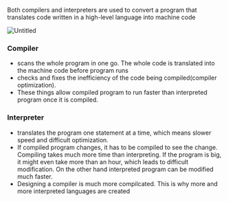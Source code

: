 Both compilers and interpreters are used to convert a program that translates code written in a high-level language into machine code

![Untitled](https://user-images.githubusercontent.com/67142421/176752255-e2aeb10d-087f-4f72-ab10-b9eb2f794e14.png)

### Compiler
* scans the whole program in one go. The whole code is translated into the machine code before program runs 
* checks and fixes the inefficiency of the code being compiled(compiler optimization).
* These things allow compiled program to run faster than interpreted program once it is compiled.

### Interpreter
* translates the program one statement at a time, which means slower speed and difficult optimization.
* If compiled program changes, it has to be compiled to see the change. Compiling takes much more time than interpreting. If the program is big, it might even take more than an hour, which leads to difficult modification. On the other hand interpreted program can be modified much faster.
* Designing a compiler is much more compilcated. This is why more and more interpreted languages are created
